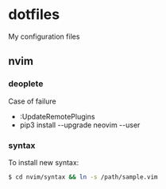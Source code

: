 # dotfiles

My configuration files

## nvim

### deoplete

Case of failure
 - :UpdateRemotePlugins
 - pip3 install --upgrade neovim --user

### syntax

To install new syntax:

```sh
$ cd nvim/syntax && ln -s /path/sample.vim
```
